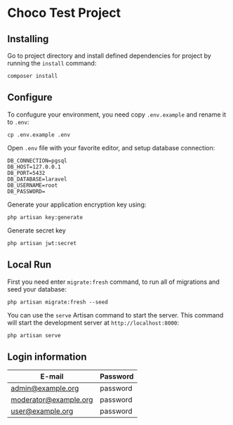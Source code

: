 # Choco Test Project

## Installing

Go to project directory and install defined dependencies for project by running the `install` command:

```
composer install
```

## Configure

To confugure your environment, you need copy `.env.example` and rename it to `.env`:

```
cp .env.example .env
```

Open `.env` file with your favorite editor, and setup database connection:

```
DB_CONNECTION=pgsql
DB_HOST=127.0.0.1
DB_PORT=5432
DB_DATABASE=laravel
DB_USERNAME=root
DB_PASSWORD=
```

Generate your application encryption key using:

```
php artisan key:generate
```

Generate secret key

```
php artisan jwt:secret
```

## Local Run

First you need enter `migrate:fresh` command, to run all of migrations and seed your database:

```
php artisan migrate:fresh --seed
```

You can use the `serve` Artisan command to start the server. This command will start the development server at `http://localhost:8000`:

```
php artisan serve
```

## Login information

| E-mail | Password |
| --- | --- |
| admin@example.org | password |
| moderator@example.org | password |
| user@example.org | password |
